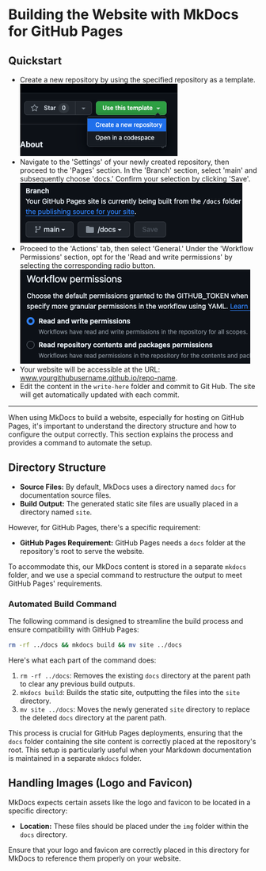 # Building the Website with MkDocs for GitHub Pages

## Quickstart
- Create a new repository by using the specified repository as a template.
	   ![](attachments/Pasted%20image%2020240120214240.png)
- Navigate to the 'Settings' of your newly created repository, then proceed to the 'Pages' section. In the 'Branch' section, select 'main' and subsequently choose 'docs.' Confirm your selection by clicking 'Save'.
	![](attachments/Pasted%20image%2020240120214354.png)
- Proceed to the 'Actions' tab, then select 'General.' Under the 'Workflow Permissions' section, opt for the 'Read and write permissions' by selecting the corresponding radio button.
	![](attachments/Pasted%20image%2020240120214426.png)
- Your website will be accessible at the URL: www.yourgithubusername.github.io/repo-name.
- Edit the content in the `write-here` folder and commit to Git Hub. The site will get automatically updated with each commit.
---

When using MkDocs to build a website, especially for hosting on GitHub Pages, it's important to understand the directory structure and how to configure the output correctly. This section explains the process and provides a command to automate the setup.

## Directory Structure
- **Source Files:** By default, MkDocs uses a directory named `docs` for documentation source files.
- **Build Output:** The generated static site files are usually placed in a directory named `site`.

However, for GitHub Pages, there's a specific requirement:
- **GitHub Pages Requirement:** GitHub Pages needs a `docs` folder at the repository's root to serve the website.

To accommodate this, our MkDocs content is stored in a separate `mkdocs` folder, and we use a special command to restructure the output to meet GitHub Pages' requirements.

### Automated Build Command
The following command is designed to streamline the build process and ensure compatibility with GitHub Pages:

```bash
rm -rf ../docs && mkdocs build && mv site ../docs
```

Here's what each part of the command does:

1. `rm -rf ../docs`: Removes the existing `docs` directory at the parent path to clear any previous build outputs.
2. `mkdocs build`: Builds the static site, outputting the files into the `site` directory.
3. `mv site ../docs`: Moves the newly generated `site` directory to replace the deleted `docs` directory at the parent path.

This process is crucial for GitHub Pages deployments, ensuring that the `docs` folder containing the site content is correctly placed at the repository's root. This setup is particularly useful when your Markdown documentation is maintained in a separate `mkdocs` folder.

## Handling Images (Logo and Favicon)
MkDocs expects certain assets like the logo and favicon to be located in a specific directory:

- **Location:** These files should be placed under the `img` folder within the `docs` directory.

Ensure that your logo and favicon are correctly placed in this directory for MkDocs to reference them properly on your website.
